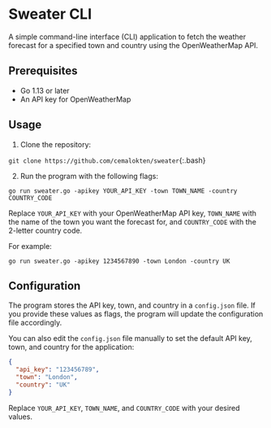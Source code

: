 # Sweater CLI

A simple command-line interface (CLI) application to fetch the weather forecast for a specified town and country using the OpenWeatherMap API.

Prerequisites
-------------

*   Go 1.13 or later
*   An API key for OpenWeatherMap



Usage
-----

1.  Clone the repository:

`git clone https://github.com/cemalokten/sweater`{:.bash}

2. Run the program with the following flags:

`go run sweater.go -apikey YOUR_API_KEY -town TOWN_NAME -country COUNTRY_CODE`

Replace `YOUR_API_KEY` with your OpenWeatherMap API key, `TOWN_NAME` with the name of the town you want the forecast for, and `COUNTRY_CODE` with the 2-letter country code.

For example:

`go run sweater.go -apikey 1234567890 -town London -country UK`

Configuration
-------------

The program stores the API key, town, and country in a `config.json` file. If you provide these values as flags, the program will update the configuration file accordingly.

You can also edit the `config.json` file manually to set the default API key, town, and country for the application:

```json
{
  "api_key": "123456789",
  "town": "London",
  "country": "UK"
}
```

Replace `YOUR_API_KEY`, `TOWN_NAME`, and `COUNTRY_CODE` with your desired values.
